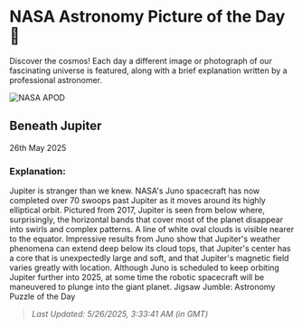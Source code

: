 
  # NASA Astronomy Picture of the Day 🌌

  Discover the cosmos! Each day a different image or photograph of our fascinating universe is featured, along with a brief explanation written by a professional astronomer.

![NASA APOD](https://apod.nasa.gov/apod/image/2505/BeneathJupiter_Juno_vertical960.jpg)

## Beneath Jupiter

26th May 2025

### Explanation: 

Jupiter is stranger than we knew. NASA's Juno spacecraft has now completed over 70 swoops past Jupiter as it moves around its highly elliptical orbit. Pictured from 2017, Jupiter is seen from below where, surprisingly, the horizontal bands that cover most of the planet disappear into swirls and complex patterns.  A line of white oval clouds is visible nearer to the equator.  Impressive results from Juno show that Jupiter's weather phenomena can extend deep below its cloud tops, that Jupiter's center has a core that is unexpectedly large and soft, and that Jupiter's magnetic field varies greatly with location.  Although Juno is scheduled to keep orbiting Jupiter further into 2025, at some time the robotic spacecraft will be maneuvered to plunge into the giant planet.    Jigsaw Jumble: Astronomy Puzzle of the Day

> _Last Updated: 5/26/2025, 3:33:41 AM (in GMT)_
